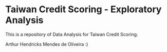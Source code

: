 # Taiwan Credit Scoring - Exploratory Analysis

This is a repository of Data Analysis for Taiwan Credit Scoring.

Arthur Hendricks Mendes de Oliveira :)
